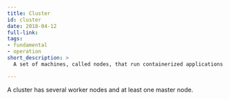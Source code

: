 ```yaml
---
title: Cluster
id: cluster
date: 2018-04-12
full-link: 
tags:
- fundamental
- operation
short_description: >
  A set of machines, called nodes, that run containerized applications managed by Kubernetes.

---
```


A cluster has several worker nodes and at least one master node.


